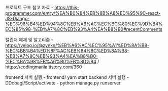 프로젝트 구조 참고 자료 - https://this-programmer.com/entry/%EA%B0%84%EB%8B%A8%ED%95%9C-react-JS-Django-%EC%96%B4%ED%94%8C%EB%A6%AC%EC%BC%80%EC%9D%B4%EC%85%98-%EB%A7%8C%EB%93%A4%EA%B8%B0#recentComments

캘린더 예제 및 알고리즘 - https://velog.io/@zynkn/%EB%A6%AC%EC%95%A1%ED%8A%B8-%EC%BB%B4%ED%8F%AC%EB%84%8C%ED%8A%B8-%EB%A7%8C%EB%93%A4%EA%B8%B0-%EC%BA%98%EB%A6%B0%EB%8D%94 / https://codingmania.tistory.com/360

frontend 서버 실행 - frontend/ yarn start
backend 서버 실행 - DDobagi/Script/activate - python manage.py runserver
